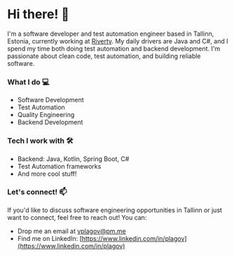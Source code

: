 # Hi there! 👋

I'm a software developer and test automation engineer based in Tallinn, Estonia, currently working at [Riverty](https://www.linkedin.com/company/riverty/). 
My daily drivers are Java and C#, and I spend my time both doing test automation and backend development.
I'm passionate about clean code, test automation, and building reliable software.

### What I do 💻
- Software Development
- Test Automation
- Quality Engineering
- Backend Development

### Tech I work with 🛠
- Backend: Java, Kotlin, Spring Boot, C#
- Test Automation frameworks
- And more cool stuff!

### Let's connect! 📫
If you'd like to discuss software engineering opportunities in Tallinn or just want to connect, feel free to reach out! You can:
- Drop me an email at [vplagov@pm.me](mailto:vplagov@pm.me)
- Find me on LinkedIn: [https://www.linkedin.com/in/plagov](https://www.linkedin.com/in/plagov)
